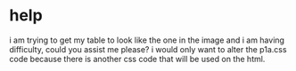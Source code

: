 # help

i am trying to get my table to look like the one in the image and i am having difficulty, could you assist me please? i would only want to alter the p1a.css code because there is another css code that will be used on the html.
